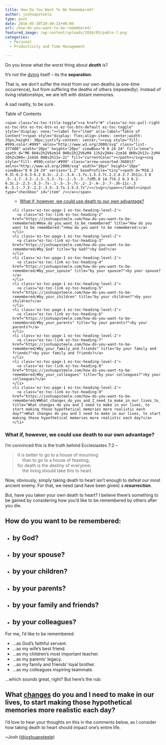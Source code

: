 ```yaml
---
title: How Do You Want To Be Remembered?
author: joshuapsteele
type: post
date: 2016-05-30T20:49:33+00:00
url: /how-do-you-want-to-be-remembered/
featured_image: /wp-content/uploads/2016/05/pablo-7.png
categories:
  - Personal
  - Productivity and Time Management

---
```

Do you know what the worst thing about _**death**_ is?

It&#8217;s not the <span style="text-decoration: underline;">dying</span> itself &#8211; its the **separation**.

That is, we don&#8217;t suffer the most from our own deaths (a one-time occurrence), but from suffering the deaths of others (repeatedly). Instead of living relationships, we are left with distant memories.

A sad reality, to be sure.

<div id="ez-toc-container" class="ez-toc-v2_0_37 counter-hierarchy ez-toc-counter ez-toc-grey ez-toc-container-direction">
  <div class="ez-toc-title-container">
    <p class="ez-toc-title">
      Table of Contents
    </p>
    
    <span class="ez-toc-title-toggle"><a href="#" class="ez-toc-pull-right ez-toc-btn ez-toc-btn-xs ez-toc-btn-default ez-toc-toggle" style="display: none;"><label for="item" aria-label="Table of Content"><span style="display: flex;align-items: center;width: 35px;height: 30px;justify-content: center;"><svg style="fill: #999;color:#999" xmlns="http://www.w3.org/2000/svg" class="list-377408" width="20px" height="20px" viewBox="0 0 24 24" fill="none"><path d="M6 6H4v2h2V6zm14 0H8v2h12V6zM4 11h2v2H4v-2zm16 0H8v2h12v-2zM4 16h2v2H4v-2zm16 0H8v2h12v-2z" fill="currentColor"></path></svg><svg style="fill: #999;color:#999" class="arrow-unsorted-368013" xmlns="http://www.w3.org/2000/svg" width="10px" height="10px" viewBox="0 0 24 24" version="1.2" baseProfile="tiny"><path d="M18.2 9.3l-6.2-6.3-6.2 6.3c-.2.2-.3.4-.3.7s.1.5.3.7c.2.2.4.3.7.3h11c.3 0 .5-.1.7-.3.2-.2.3-.5.3-.7s-.1-.5-.3-.7zM5.8 14.7l6.2 6.3 6.2-6.3c.2-.2.3-.5.3-.7s-.1-.5-.3-.7c-.2-.2-.4-.3-.7-.3h-11c-.3 0-.5.1-.7.3-.2.2-.3.5-.3.7s.1.5.3.7z"/></svg></span></label><input type="checkbox" id="item" /></a></span>
  </div><nav>
  
  <ul class='ez-toc-list ez-toc-list-level-1' >
    <ul class='ez-toc-list-level-3'>
      <li class='ez-toc-heading-level-3'>
        <a class="ez-toc-link ez-toc-heading-1" href="https://joshuapsteele.com/how-do-you-want-to-be-remembered/#What_if_however_we_could_use_death_to_our_own_advantage" title="What if, however, we could use death to our own advantage?">What if, however, we could use death to our own advantage?</a>
      </li>
    </ul></li>
    
    <li class='ez-toc-page-1 ez-toc-heading-level-2'>
      <a class="ez-toc-link ez-toc-heading-2" href="https://joshuapsteele.com/how-do-you-want-to-be-remembered/#How_do_you_want_to_be_remembered" title="How do you want to be remembered:">How do you want to be remembered:</a>
    </li>
    <li class='ez-toc-page-1 ez-toc-heading-level-2'>
      <a class="ez-toc-link ez-toc-heading-3" href="https://joshuapsteele.com/how-do-you-want-to-be-remembered/#by_God" title="by God?">by God?</a>
    </li>
    <li class='ez-toc-page-1 ez-toc-heading-level-2'>
      <a class="ez-toc-link ez-toc-heading-4" href="https://joshuapsteele.com/how-do-you-want-to-be-remembered/#by_your_spouse" title="by your spouse?">by your spouse?</a>
    </li>
    <li class='ez-toc-page-1 ez-toc-heading-level-2'>
      <a class="ez-toc-link ez-toc-heading-5" href="https://joshuapsteele.com/how-do-you-want-to-be-remembered/#by_your_children" title="by your children?">by your children?</a>
    </li>
    <li class='ez-toc-page-1 ez-toc-heading-level-2'>
      <a class="ez-toc-link ez-toc-heading-6" href="https://joshuapsteele.com/how-do-you-want-to-be-remembered/#by_your_parents" title="by your parents?">by your parents?</a>
    </li>
    <li class='ez-toc-page-1 ez-toc-heading-level-2'>
      <a class="ez-toc-link ez-toc-heading-7" href="https://joshuapsteele.com/how-do-you-want-to-be-remembered/#by_your_family_and_friends" title="by your family and friends?">by your family and friends?</a>
    </li>
    <li class='ez-toc-page-1 ez-toc-heading-level-2'>
      <a class="ez-toc-link ez-toc-heading-8" href="https://joshuapsteele.com/how-do-you-want-to-be-remembered/#by_your_colleagues" title="by your colleagues?">by your colleagues?</a>
    </li>
    <li class='ez-toc-page-1 ez-toc-heading-level-2'>
      <a class="ez-toc-link ez-toc-heading-9" href="https://joshuapsteele.com/how-do-you-want-to-be-remembered/#What_changes_do_you_and_I_need_to_make_in_our_lives_to_start_making_those_hypothetical_memories_more_realistic_each_day" title="What changes do you and I need to make in our lives, to start making those hypothetical memories more realistic each day?">What changes do you and I need to make in our lives, to start making those hypothetical memories more realistic each day?</a>
    </li>
  </ul></nav>
</div>

### <span class="ez-toc-section" id="What_if_however_we_could_use_death_to_our_own_advantage"></span>What if, however, we could use death to our own advantage?<span class="ez-toc-section-end"></span>

I&#8217;m convinced this is the truth behind Ecclesiastes 7:2 &#8211;

> <span id="en-NIV-17432" class="text Eccl-7-2">It is better to go to a house of mourning</span>  
> <span class="indent-1"><span class="indent-1-breaks">    </span><span class="text Eccl-7-2">than to go to a house of feasting,</span></span>  
> <span class="text Eccl-7-2">for death is the destiny of everyone;</span>  
> <span class="indent-1"><span class="indent-1-breaks">    </span><span class="text Eccl-7-2">the living should take this to heart.</span></span>

Now, obviously, simply taking death to heart isn&#8217;t enough to defeat our most ancient enemy. For that, we need (and have been given) a _**resurrection**_.

But, have you taken your own death to heart? I believe there&#8217;s something to be gained by considering how you&#8217;d like to be remembered by others after you die.

## <span class="ez-toc-section" id="How_do_you_want_to_be_remembered"></span>How do you want to be remembered:<span class="ez-toc-section-end"></span>

  * ## <span class="ez-toc-section" id="by_God"></span>by God?<span class="ez-toc-section-end"></span>

  * ## <span class="ez-toc-section" id="by_your_spouse"></span>by your spouse?<span class="ez-toc-section-end"></span>

  * ## <span class="ez-toc-section" id="by_your_children"></span>by your children?<span class="ez-toc-section-end"></span>

  * ## <span class="ez-toc-section" id="by_your_parents"></span>by your parents?<span class="ez-toc-section-end"></span>

  * ## <span class="ez-toc-section" id="by_your_family_and_friends"></span>by your family and friends?<span class="ez-toc-section-end"></span>

  * ## <span class="ez-toc-section" id="by_your_colleagues"></span>by your colleagues?<span class="ez-toc-section-end"></span>

For me, I&#8217;d like to be remembered:

  * &#8230;as God&#8217;s faithful servant.
  * &#8230;as my wife&#8217;s best friend.
  * &#8230;as my children&#8217;s most important teacher.
  * &#8230;as my parents&#8217; legacy.
  * &#8230;as my family and friends&#8217; loyal brother.
  * &#8230;as my colleagues inspiring teammate.

&#8230;which sounds great, right? But here&#8217;s the rub:

## <span class="ez-toc-section" id="What_changes_do_you_and_I_need_to_make_in_our_lives_to_start_making_those_hypothetical_memories_more_realistic_each_day"></span>What <span style="text-decoration: underline;">changes</span> do you and I need to make in our lives, to start making those hypothetical memories more realistic each day?<span class="ez-toc-section-end"></span>

I&#8217;d love to hear your thoughts on this in the comments below, as I consider how taking death to heart should impact one&#8217;s entire life.

~Josh ([@joshuapsteele][1])

&nbsp;

 [1]: https://twitter.com/joshuapsteele